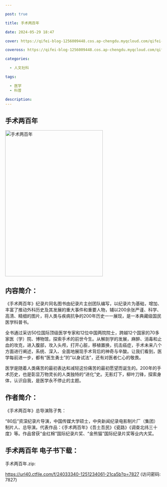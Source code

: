 ```yaml
---

post: true

title: 手术两百年

date: 2024-05-29 18:47

cover: https://qifei-blog-1256009448.cos.ap-chengdu.myqcloud.com/qifei-blog/65268ccbc458853aef8e15fe.jpg

coveross: https://qifei-blog-1256009448.cos.ap-chengdu.myqcloud.com/qifei-blog/65268ccbc458853aef8e15fe.jpg

categories:

  - 人文社科

tags:

  - 医学
  - 科普

description:
---
```


## 手术两百年
<img alt="手术两百年 " class="aligncenter loaded" data-was-processed="true" decoding="async" fetchpriority="high" height="471" src="https://qifei-blog-1256009448.cos.ap-chengdu.myqcloud.com/qifei-blog/65268ccbc458853aef8e15fe.jpg " style="cursor: zoom-in;" width="314"/>

## 内容简介：

《手术两百年》纪录片同名图书由纪录片主创团队编写，以纪录片为基础，增加、丰富了推动外科历史及其发展的重大事件和重要人物，辅以200余张严谨、科学、高清、精细的图片，将人类与疾病抗争的200年历史一一展现，是一本典藏级国民医学科普书。

全书通过采访50位国际顶级医学专家和12位中国两院院士，跨越12个国家的70多家医（学）院、博物馆，探索手术的前世今生。从解剖学的发展，麻醉、消毒和止血的攻克，进入腹部，攻入头颅，打开心脏，移植置换，抗击癌症，手术未来八个方面进行阐述，系统、深入、全面地展现手术背后的神奇与辛酸。让我们看到，医学每前进一步，都有“医生勇士”的“以身试法”，还有对医者仁心的敬畏。

医学是随着人类痛苦的最初表达和减轻这份痛苦的最初愿望而诞生的。200年的手术历史，也是彰显万物灵长的人类独特的“进化”史。无影灯下，柳叶刀锋，探索身体，认识自我，是医学永不停止的主题。

## 作者简介：

《手术两百年》总导演陈子隽：

“80后”资深纪录片导演，中国传媒大学硕士，中央新闻纪录电影制片厂（集团）制片人、总导演。代表作品：《手术两百年》《吾土吾民》《瓷路》《调查北纬三十度》等。作品曾获“金红棉”国际纪录片奖、“金熊猫”国际纪录片奖等业内大奖。

## 手术两百年 电子书下载：

手术两百年.zip: 

https://url40.ctfile.com/f/24033340-1251234061-21ca5b?p=7827 (访问密码: 7827)
